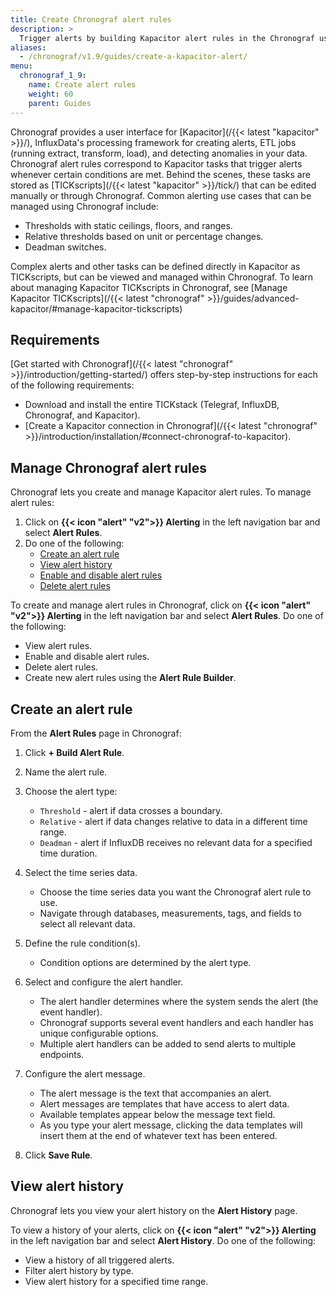 ```yaml
---
title: Create Chronograf alert rules
description: >
  Trigger alerts by building Kapacitor alert rules in the Chronograf user interface (UI).
aliases:
  - /chronograf/v1.9/guides/create-a-kapacitor-alert/
menu:
  chronograf_1_9:
    name: Create alert rules
    weight: 60
    parent: Guides
---
```



Chronograf provides a user interface for [Kapacitor](/{{< latest "kapacitor" >}}/), InfluxData's processing framework for creating alerts, ETL jobs (running extract, transform, load), and detecting anomalies in your data.
Chronograf alert rules correspond to Kapacitor tasks that trigger alerts whenever certain conditions are met.
Behind the scenes, these tasks are stored as [TICKscripts](/{{< latest "kapacitor" >}}/tick/) that can be edited manually or through Chronograf.
Common alerting use cases that can be managed using Chronograf include:

* Thresholds with static ceilings, floors, and ranges.
* Relative thresholds based on unit or percentage changes.
* Deadman switches.

Complex alerts and other tasks can be defined directly in Kapacitor as TICKscripts, but can be viewed and managed within Chronograf.
To learn about managing Kapacitor TICKscripts in Chronograf, see [Manage Kapacitor TICKscripts](/{{< latest "chronograf" >}}/guides/advanced-kapacitor/#manage-kapacitor-tickscripts)

## Requirements

[Get started with Chronograf](/{{< latest "chronograf" >}}/introduction/getting-started/) offers step-by-step instructions for each of the following requirements:

* Download and install the entire TICKstack (Telegraf, InfluxDB, Chronograf, and Kapacitor).
* [Create a Kapacitor connection in Chronograf](/{{< latest "chronograf" >}}/introduction/installation/#connect-chronograf-to-kapacitor).

## Manage Chronograf alert rules

Chronograf lets you create and manage Kapacitor alert rules. To manage alert rules:

1. Click on  **{{< icon "alert" "v2">}} Alerting** in the left navigation bar and select **Alert Rules**.
2. Do one of the following:
    - [Create an alert rule](#create-an-alert-rule)
    - [View alert history](#view-alert-history)
    - [Enable and disable alert rules](#enable-and-disable-alert-rules)
    - [Delete alert rules](#delete-alert-rules)

To create and manage alert rules in Chronograf, click on
**{{< icon "alert" "v2">}} Alerting** in the left navigation bar and select **Alert Rules**.
Do one of the following:

  - View alert rules.
  - Enable and disable alert rules.
  - Delete alert rules.
  - Create new alert rules using the **Alert Rule Builder**.

## Create an alert rule

From the **Alert Rules** page in Chronograf:

1. Click **+ Build Alert Rule**. 

1. Name the alert rule.

2. Choose the alert type:
    -  `Threshold` - alert if data crosses a boundary.
    -  `Relative` - alert if data changes relative to data in a different time range.
    -  `Deadman` - alert if InfluxDB receives no relevant data for a specified time duration.

3. Select the time series data. 
    - Choose the time series data you want the Chronograf alert rule to use.
    - Navigate through databases, measurements, tags, and fields to select all relevant data.

4. Define the rule condition(s).
    - Condition options are determined by the alert type.  

5. Select and configure the alert handler.
    - The alert handler determines where the system sends the alert (the event handler).
    - Chronograf supports several event handlers and each handler has unique configurable options.
    - Multiple alert handlers can be added to send alerts to multiple endpoints.

6. Configure the alert message.
    - The alert message is the text that accompanies an alert.
    - Alert messages are templates that have access to alert data.
    - Available templates appear below the message text field.
    - As you type your alert message, clicking the data templates will insert them at the end of whatever text has been entered.

7. Click **Save Rule**.

## View alert history

Chronograf lets you view your alert history on the **Alert History** page.

To view a history of your alerts, click on
**{{< icon "alert" "v2">}} Alerting** in the left navigation bar and select **Alert History**. 
Do one of the following:

  - View a history of all triggered alerts.
  - Filter alert history by type.  
  - View alert history for a specified time range.  
